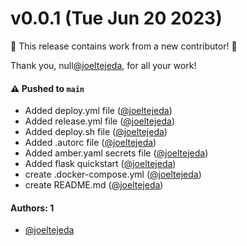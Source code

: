 # v0.0.1 (Tue Jun 20 2023)

:tada: This release contains work from a new contributor! :tada:

Thank you, null[@joeltejeda](https://github.com/joeltejeda), for all your work!

#### ⚠️ Pushed to `main`

- Added deploy.yml file ([@joeltejeda](https://github.com/joeltejeda))
- Added release.yml file ([@joeltejeda](https://github.com/joeltejeda))
- Added deploy.sh file ([@joeltejeda](https://github.com/joeltejeda))
- Added .autorc file ([@joeltejeda](https://github.com/joeltejeda))
- Added amber.yaml secrets file ([@joeltejeda](https://github.com/joeltejeda))
- Added flask quickstart ([@joeltejeda](https://github.com/joeltejeda))
- create .docker-compose.yml ([@joeltejeda](https://github.com/joeltejeda))
- create README.md ([@joeltejeda](https://github.com/joeltejeda))

#### Authors: 1

- [@joeltejeda](https://github.com/joeltejeda)
